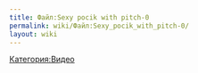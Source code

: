 ```yaml
---
title: Файл:Sexy pocik with pitch-0
permalink: wiki/Файл:Sexy_pocik_with_pitch-0/
layout: wiki
---
```


[Категория:Видео](Категория:Видео "wikilink")
